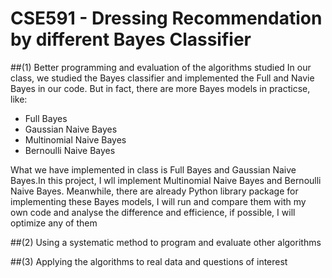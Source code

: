 # CSE591 - Dressing Recommendation by different Bayes Classifier

##(1) Better programming and evaluation of the algorithms studied
In our class, we studied the Bayes classifier and implemented the Full and Navie Bayes in our code.
But in fact, there are more Bayes models in practicse, like:
*	Full Bayes
*	Gaussian Naive Bayes
*	Multinomial Naive Bayes
*	Bernoulli Naive Bayes

What we have implemented in class is Full Bayes and Gaussian Naive Bayes.In this project, I wll implement Multinomial Naive Bayes and Bernoulli Naive Bayes.
Meanwhile, there are already Python library package for implementing these Bayes models, I will run and compare them with my own code and
analyse the difference and efficience, if possible, I will optimize any of them

##(2) Using a systematic method to program and evaluate other algorithms

##(3) Applying the algorithms to real data and questions of interest
